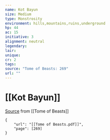 ```yaml
---
name: Kot Bayun
size: Medium
type: Monstrosity
environment: hills,mountains,ruins,underground
hp: 44
ac: 15
initiative: 3
alignment: neutral
legendary: 
lair: 
unique: 
cr: 2
tags: 
source: "Tome of Beasts: 269"
url: ""
---
```

# [[Kot Bayun]]

[Source](zotero://open-pdf/library/items/ULEQWHJM?page=269) from [[Tome of Beasts]]

```pdf
{
	"url": "[[Tome of Beasts.pdf]]",
	"page": [269]
}
```

